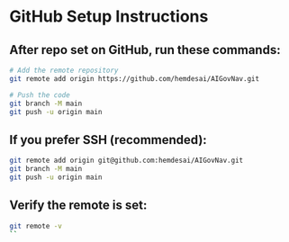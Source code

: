 # GitHub Setup Instructions

## After repo set on GitHub, run these commands:

```bash
# Add the remote repository
git remote add origin https://github.com/hemdesai/AIGovNav.git

# Push the code
git branch -M main
git push -u origin main
```

## If you prefer SSH (recommended):
```bash
git remote add origin git@github.com:hemdesai/AIGovNav.git
git branch -M main
git push -u origin main
```

## Verify the remote is set:
```bash
git remote -v
``